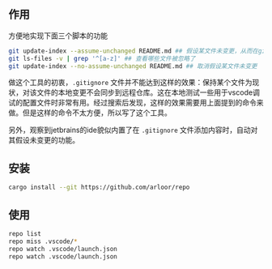 ## 作用

方便地实现下面三个脚本的功能

```bash
git update-index --assume-unchanged README.md ## 假设某文件未变更，从而在git add时忽略它
git ls-files -v | grep '^[a-z]' ## 查看哪些文件被忽略了
git update-index --no-assume-unchanged README.md ## 取消假设某文件未变更
```

做这个工具的初衷，`.gitignore` 文件并不能达到这样的效果：保持某个文件为现状，对该文件的本地变更不会同步到远程仓库。这在本地测试一些用于vscode调试的配置文件时非常有用。经过搜索后发现，这样的效果需要用上面提到的命令来做。但是这样的命令不太方便，所以写了这个工具。

另外，观察到jetbrains的ide貌似内置了在 `.gitignore` 文件添加内容时，自动对其假设未变更的功能。

## 安装

```bash
cargo install --git https://github.com/arloor/repo
```

## 使用

```bash
repo list
repo miss .vscode/*
repo watch .vscode/launch.json
repo watch .vscode/launch.json
```